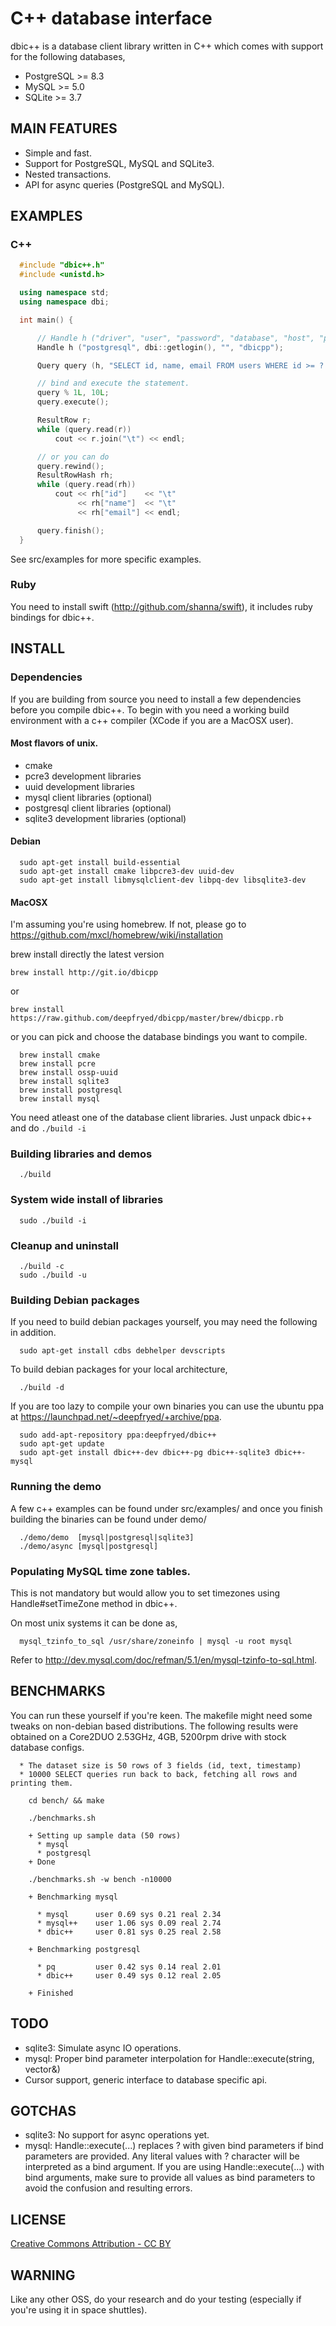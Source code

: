 C++ database interface
======================

dbic++ is a database client library written in C++ which comes with support for the following databases,

* PostgreSQL >= 8.3
* MySQL      >= 5.0
* SQLite     >= 3.7

## MAIN FEATURES

* Simple and fast.
* Support for PostgreSQL, MySQL and SQLite3.
* Nested transactions.
* API for async queries (PostgreSQL and MySQL).

## EXAMPLES

### C++

```c++
  #include "dbic++.h"
  #include <unistd.h>

  using namespace std;
  using namespace dbi;

  int main() {

      // Handle h ("driver", "user", "password", "database", "host", "port");
      Handle h ("postgresql", dbi::getlogin(), "", "dbicpp");

      Query query (h, "SELECT id, name, email FROM users WHERE id >= ? AND id < ?");

      // bind and execute the statement.
      query % 1L, 10L;
      query.execute();

      ResultRow r;
      while (query.read(r))
          cout << r.join("\t") << endl;

      // or you can do
      query.rewind();
      ResultRowHash rh;
      while (query.read(rh))
          cout << rh["id"]    << "\t"
               << rh["name"]  << "\t"
               << rh["email"] << endl;

      query.finish();
  }
```

See src/examples for more specific examples.

### Ruby

You need to install swift (http://github.com/shanna/swift), it includes ruby bindings for
dbic++.

## INSTALL

### Dependencies

If you are building from source you need to install a few dependencies before
you compile dbic++. To begin with you need a working build environment with a
c++ compiler (XCode if you are a MacOSX user).

#### Most flavors of unix.

* cmake
* pcre3 development libraries
* uuid development libraries
* mysql client libraries (optional)
* postgresql client libraries (optional)
* sqlite3 development libraries (optional)

#### Debian

```
  sudo apt-get install build-essential
  sudo apt-get install cmake libpcre3-dev uuid-dev
  sudo apt-get install libmysqlclient-dev libpq-dev libsqlite3-dev
```

#### MacOSX

I'm assuming you're using homebrew. If not, please go to 
https://github.com/mxcl/homebrew/wiki/installation

brew install directly the latest version

```
brew install http://git.io/dbicpp
```

or

```
brew install https://raw.github.com/deepfryed/dbicpp/master/brew/dbicpp.rb
```

or you can pick and choose the database bindings you want to compile.

```
  brew install cmake
  brew install pcre
  brew install ossp-uuid
  brew install sqlite3
  brew install postgresql
  brew install mysql
```

You need atleast one of the database client libraries. Just unpack dbic++ and do `./build -i`

### Building libraries and demos

```
  ./build
```

### System wide install of libraries

```
  sudo ./build -i
```

### Cleanup and uninstall

```
  ./build -c
  sudo ./build -u
```

### Building Debian packages

If you need to build debian packages yourself, you may need the following in addition.

```
  sudo apt-get install cdbs debhelper devscripts
```

To build debian packages for your local architecture,

```
  ./build -d
```

If you are too lazy to compile your own binaries you can use the ubuntu ppa at
https://launchpad.net/~deepfryed/+archive/ppa.

```
  sudo add-apt-repository ppa:deepfryed/dbic++
  sudo apt-get update
  sudo apt-get install dbic++-dev dbic++-pg dbic++-sqlite3 dbic++-mysql
```

### Running the demo

A few c++ examples can be found under src/examples/ and once you finish building the
binaries can be found under demo/

```
  ./demo/demo  [mysql|postgresql|sqlite3]
  ./demo/async [mysql|postgresql]
```

### Populating MySQL time zone tables.

This is not mandatory but would allow you to set timezones using Handle#setTimeZone
method in dbic++.

On most unix systems it can be done as,

```
  mysql_tzinfo_to_sql /usr/share/zoneinfo | mysql -u root mysql
```

Refer to http://dev.mysql.com/doc/refman/5.1/en/mysql-tzinfo-to-sql.html.

## BENCHMARKS

You can run these yourself if you're keen. The makefile might need some tweaks
on non-debian based distributions. The following results were obtained on a
Core2DUO 2.53GHz, 4GB, 5200rpm drive with stock database configs.

```
  * The dataset size is 50 rows of 3 fields (id, text, timestamp)
  * 10000 SELECT queries run back to back, fetching all rows and printing them.

    cd bench/ && make

    ./benchmarks.sh

    + Setting up sample data (50 rows)
      * mysql
      * postgresql
    + Done

    ./benchmarks.sh -w bench -n10000

    + Benchmarking mysql

      * mysql      user 0.69 sys 0.21 real 2.34
      * mysql++    user 1.06 sys 0.09 real 2.74
      * dbic++     user 0.81 sys 0.25 real 2.58

    + Benchmarking postgresql

      * pq         user 0.42 sys 0.14 real 2.01
      * dbic++     user 0.49 sys 0.12 real 2.05

    + Finished
```

## TODO

* sqlite3: Simulate async IO operations.
* mysql: Proper bind parameter interpolation for Handle::execute(string, vector<Param>&)
* Cursor support, generic interface to database specific api.

## GOTCHAS

* sqlite3: No support for async operations yet.
* mysql: Handle::execute(...) replaces ? with given bind parameters if bind parameters are provided.
  Any literal values with ? character will be interpreted as a bind argument. If you are using
  Handle::execute(...) with bind arguments, make sure to provide all values as bind parameters to
  avoid the confusion and resulting errors.

## LICENSE

[Creative Commons Attribution - CC BY](http://creativecommons.org/licenses/by/3.0)

## WARNING

Like any other OSS, do your research and do your testing (especially if you're using it in space shuttles).
